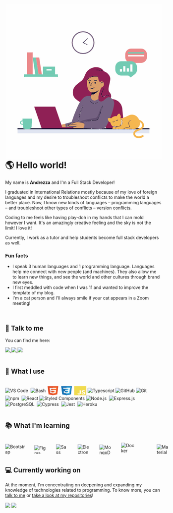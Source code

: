 <img src='./assets/profile.gif' align="right" style="width=85%!important;" />

<h1> 🌎 Hello world!</h1>

My name is **Andrezza** and I'm a Full Stack Developer!

I graduated in International Relations mostly because of my love of foreign languages and my desire to troubleshoot conflicts to make the world a better place. Now, I know new kinds of languages – programming languages – and troubleshoot other types of conflicts – version conflicts.

Coding to me feels like having play-doh in my hands that I can mold however I want. It's an amazingly creative feeling and the sky is not the limit! I love it!

Currently, I work as a tutor and help students become full stack developers as well.
<br />


<h3>Fun facts</h3>
<ul>
  <li>I speak 3 human languages and 1 programming language. Languages help me connect with new people (and machines). They also allow me to learn new things, and see the world and other cultures through brand new eyes.</li>
  <li>I first meddled with code when I was 11 and wanted to improve the template of my blog.</li>
  <li>I'm a cat person and I'll always smile if your cat appears in a Zoom meeting!</li>
</ul>
<br />

<h2 id="talk"> 💬 Talk to me</h2>
<div style="display: inline_block">
  <p>You can find me here:</p>
  <a href="https://www.linkedin.com/in/souza-andrezza/">
    <img src="https://img.shields.io/badge/LinkedIn-0077B5?style=for-the-badge&logo=linkedin&logoColor=white" />
  </a>
  <a href="mailto:andrezzasouza@id.uff.br">
    <img src="https://img.shields.io/badge/Gmail-D14836?style=for-the-badge&logo=gmail&logoColor=white" />
  </a>
  <a href="https://stackoverflow.com/users/17289778/andrezza-souza">
    <img src="https://img.shields.io/badge/Stack_Overflow-FE7A16?style=for-the-badge&logo=stack-overflow&logoColor=white" />
  </a>
  <br />
  <br />
</div>

<h2>🧠 What I use</h2>
<br />
<div>
  <img align="center" title="VS Code" alt="VS Code" height="30" width="40" src="https://cdn.jsdelivr.net/gh/devicons/devicon/icons/vscode/vscode-original.svg" />&nbsp;
  <img align="center" title="Bash" alt="Bash" height="33" width="40" src="https://gist.githubusercontent.com/andrezzasouza/2447a4948e1312ef1ad859d96eceddd6/raw/6a441c37cd243bdefcf99651b7d57f21dbf58c1d/bash.svg" />
  <img align="center" title="HTML" alt="HTML" height="30" width="40" src="https://raw.githubusercontent.com/devicons/devicon/master/icons/html5/html5-original.svg" />
  <img align="center" title="CSS" alt="CSS" height="30" width="40" src="https://raw.githubusercontent.com/devicons/devicon/master/icons/css3/css3-original.svg" />
  <img align="center" title="Javascript" alt="Javascript" height="30" width="40" src="https://raw.githubusercontent.com/devicons/devicon/master/icons/javascript/javascript-plain.svg" />
  <img align="center" title="Typescript" alt="Typescript" height="30" width="43" src="https://cdn.jsdelivr.net/gh/devicons/devicon/icons/typescript/typescript-original.svg" />
  <img align="center" title="GitHub" alt="GitHub" height="32" width="40" src="https://gist.githubusercontent.com/andrezzasouza/a5a0d2445c4c5015ffbb0704f87a7c34/raw/8153b4f391c3513f6bca21727980d3a1f5a197f0/github-grey.svg" />
  <img align="center" title="Git" alt="Git" height="30" width="40" src="https://cdn.jsdelivr.net/gh/devicons/devicon/icons/git/git-original.svg" />&nbsp;
  <img align="center" title="npm" alt="npm" height="30" width="30" src="https://52299755-2fc3-452e-be1b-69e32c51ab1b.id.repl.co/npm.png" />&nbsp;
  <img align="center" title="React" alt="React" height="30" width="40" src="https://cdn.jsdelivr.net/gh/devicons/devicon/icons/react/react-original.svg" />
  <img align="center" title="Styled Components" alt="Styled Components" height="30" width="30" src="https://i.imgur.com/jEfh3Bs.png" />
  <img align="center" title="Node.js" alt="Node.js" height="30" width="40" src="https://cdn.jsdelivr.net/gh/devicons/devicon/icons/nodejs/nodejs-original.svg" />&nbsp;
  <img align="center" title="Express.js" alt="Express.js" height="40" src="https://52299755-2fc3-452e-be1b-69e32c51ab1b.id.repl.co/express.png" />&nbsp;&nbsp;
  <img align="center" title="PostgreSQL" alt="PostgreSQL" height="30" src="https://cdn.jsdelivr.net/gh/devicons/devicon/icons/postgresql/postgresql-plain.svg" />&nbsp;
  <img align="center" title="Cypress" alt="Cypress" height="35" width="35" src="https://52299755-2fc3-452e-be1b-69e32c51ab1b.id.repl.co/cypress.svg" />&nbsp;
  <img align="center" title="Jest" alt="Jest" height="40" width="30" src="https://cdn.jsdelivr.net/gh/devicons/devicon/icons/jest/jest-plain.svg" />&nbsp;
  <img align="center" title="Heroku" alt="Heroku" height="40" width="30" src="https://cdn.jsdelivr.net/gh/devicons/devicon/icons/heroku/heroku-plain.svg" />
  <br />
  <br />
</div>

<h2>📚 What I'm learning</h2>
<br />
<div style="display: flex; gap: 30px; align-items:center">
  <img align="center" title="Bootstrap" alt="Bootstrap" height="37px" src="https://cdn.jsdelivr.net/gh/devicons/devicon/icons/bootstrap/bootstrap-original.svg" />
  <img align="center" title="Figma" alt="Figma" height="28" width="40" src="https://cdn.jsdelivr.net/gh/devicons/devicon/icons/figma/figma-original.svg" />
  <img align="center" title="Sass" alt="Sass" height="35" width="40" src="https://cdn.jsdelivr.net/gh/devicons/devicon/icons/sass/sass-original.svg" />
  <img align="center" title="Electron" alt="Electron" height="35" width="40" src="https://cdn.jsdelivr.net/gh/devicons/devicon/icons/electron/electron-original.svg" />
  <img align="center" title="MongoDB" alt="MongoDB" height="32" width="40" src="https://cdn.jsdelivr.net/gh/devicons/devicon/icons/mongodb/mongodb-original.svg" />
  <img align="center" title="Docker" alt="Docker" height="45" src="https://cdn.jsdelivr.net/gh/devicons/devicon/icons/docker/docker-original.svg" />&nbsp;&nbsp;
  <img align="center" title="Material UI" alt="Material UI" height="35" width="40" src="https://cdn.jsdelivr.net/gh/devicons/devicon/icons/materialui/materialui-original.svg" />
  <br />
  <br />
</div>


<h2>💻 Currently working on</h2>

At the moment, I'm concentrating on deepening and expanding my knowledge of technologies related to programming. To know more, you can <a href="#talk">talk to me</a> or <a href="https://github.com/andrezzasouza?tab=repositories">take a look at my repositories</a>!

<div>
  <a href="https://github.com/andrezzasouza?tab=repositories" style="text-decoration: none;">
    <img height="200" src="https://github-readme-stats.vercel.app/api/top-langs/?username=andrezzasouza&langs_count=3&theme=panda" align="center" />
  </a>
  <a href="https://wakatime.com/@andrezzasouza" style="text-decoration: none;">
    <img height= "200" src="https://github-readme-stats-andrezzasouza.vercel.app/api/wakatime?username=andrezzasouza&theme=panda&langs_count=5" align="center" />
  </a>
</div>
